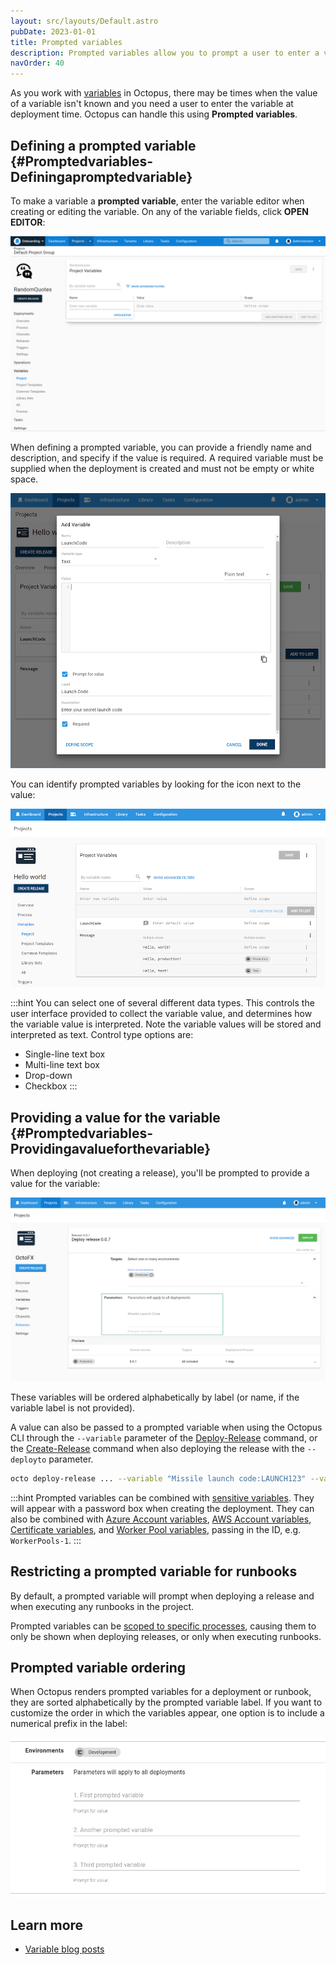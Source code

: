 ```yaml
---
layout: src/layouts/Default.astro
pubDate: 2023-01-01
title: Prompted variables
description: Prompted variables allow you to prompt a user to enter a value rather than storing it in Octopus.
navOrder: 40
---
```

As you work with [variables](/docs/projects/variables/) in Octopus, there may be times when the value of a variable isn't known and you need a user to enter the variable at deployment time. Octopus can handle this using **Prompted variables**.

## Defining a prompted variable {#Promptedvariables-Definingapromptedvariable}

To make a variable a **prompted variable**, enter the variable editor when creating or editing the variable. On any of the variable fields, click **OPEN EDITOR**:

![Open variable editor](/docs/projects/variables/images/open-variable-editor.png "width=500")

When defining a prompted variable, you can provide a friendly name and description, and specify if the value is required. A required variable must be supplied when the deployment is created and must not be empty or white space.

![Prompted variable](/docs/projects/variables/images/prompted-variable.png "width=500")

You can identify prompted variables by looking for the icon next to the value:

![](/docs/projects/variables/images/prompted-variable-icon.png "width=500")

:::hint
You can select one of several different data types. This controls the user interface provided to collect the variable value, and determines how the variable value is interpreted. Note the variable values will be stored and interpreted as text. Control type options are:
- Single-line text box
- Multi-line text box
- Drop-down
- Checkbox
:::

## Providing a value for the variable {#Promptedvariables-Providingavalueforthevariable}

When deploying (not creating a release), you'll be prompted to provide a value for the variable:

![Required prompted variable](/docs/projects/variables/images/3278301.png "width=500")

These variables will be ordered alphabetically by label (or name, if the variable label is not provided).

A value can also be passed to a prompted variable when using the Octopus CLI through the `--variable` parameter of the [Deploy-Release](/docs/octopus-rest-api/octopus-cli/deploy-release/) command, or the [Create-Release](/docs/octopus-rest-api/octopus-cli/create-release/) command when also deploying the release with the `--deployto` parameter.

```bash
octo deploy-release ... --variable "Missile launch code:LAUNCH123" --variable "Variable 2:Some value"
```

:::hint
Prompted variables can be combined with [sensitive variables](/docs/projects/variables/sensitive-variables/). They will appear with a password box when creating the deployment. They can also be combined with [Azure Account variables](/docs/projects/variables/azure-account-variables/), [AWS Account variables](/docs/projects/variables/aws-account-variables/), [Certificate variables](/docs/projects/variables/certificate-variables/), and [Worker Pool variables](/docs/projects/variables/worker-pool-variables/), passing in the ID, e.g. `WorkerPools-1`.
:::

## Restricting a prompted variable for runbooks

By default, a prompted variable will prompt when deploying a release and when executing any runbooks in the project.

Prompted variables can be [scoped to specific processes](/docs/runbooks/runbook-variables/#prompted-variables), causing them to only be shown when deploying releases, or only when executing runbooks.

## Prompted variable ordering

When Octopus renders prompted variables for a deployment or runbook, they are sorted alphabetically by the prompted variable label. If you want to customize the order in which the variables appear, one option is to include a numerical prefix in the label:

![](/docs/projects/variables/images/prompted-variable-custom-sort.png "width=500")

## Learn more

- [Variable blog posts](https://octopus.com/blog/tag/variables)
